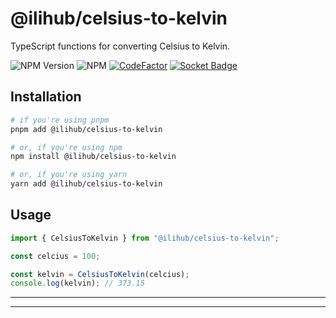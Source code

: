 # @ilihub/celsius-to-kelvin

TypeScript functions for converting Celsius to Kelvin.

![NPM Version](https://img.shields.io/npm/v/%40ilihub%2Fcelsius-to-kelvin?color=33cd56&logo=npm)
![NPM](https://img.shields.io/npm/l/%40ilihub%2Fcelsius-to-kelvin)
[![CodeFactor](https://www.codefactor.io/repository/github/ilihub/npm/badge)](https://www.codefactor.io/repository/github/ilihub/npm)
[![Socket Badge](https://socket.dev/api/badge/npm/package/@ilihub/celsius-to-kelvin)](https://socket.dev/npm/package/@ilihub/celsius-to-kelvin)

## Installation

```bash
# if you're using pnpm
pnpm add @ilihub/celsius-to-kelvin

# or, if you're using npm
npm install @ilihub/celsius-to-kelvin

# or, if you're using yarn
yarn add @ilihub/celsius-to-kelvin
```

## Usage

```javascript
import { CelsiusToKelvin } from "@ilihub/celsius-to-kelvin";

const celcius = 100;

const kelvin = CelsiusToKelvin(celcius);
console.log(kelvin); // 373.15
```

---

<!-- sponsors_and_backers_section_start -->

<!-- sponsors_and_backers_section_end -->

---
